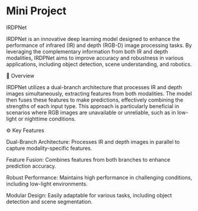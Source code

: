 ﻿# Mini Project

IRDPNet

IRDPNet is an innovative deep learning model designed to enhance the performance of infrared (IR) and depth (RGB-D) image processing tasks. By leveraging the complementary information from both IR and depth modalities, IRDPNet aims to improve accuracy and robustness in various applications, including object detection, scene understanding, and robotics.

🧠 Overview

IRDPNet utilizes a dual-branch architecture that processes IR and depth images simultaneously, extracting features from both modalities. The model then fuses these features to make predictions, effectively combining the strengths of each input type. This approach is particularly beneficial in scenarios where RGB images are unavailable or unreliable, such as in low-light or nighttime conditions.

⚙️ Key Features

Dual-Branch Architecture: Processes IR and depth images in parallel to capture modality-specific features.

Feature Fusion: Combines features from both branches to enhance prediction accuracy.

Robust Performance: Maintains high performance in challenging conditions, including low-light environments.

Modular Design: Easily adaptable for various tasks, including object detection and scene segmentation.



